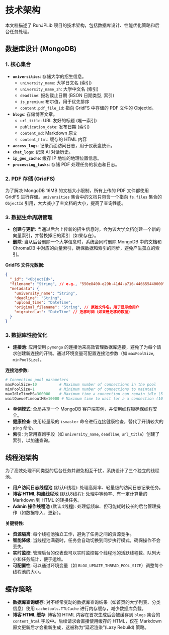 # 技术架构

本文档描述了 RunJPLib 项目的技术架构，包括数据库设计、性能优化策略和后台任务处理。

## 数据库设计 (MongoDB)

### 1. 核心集合
- **`universities`**: 存储大学的招生信息。
    - `university_name`: 大学日文名 (索引)
    - `university_name_zh`: 大学中文名 (索引)
    - `deadline`: 报名截止日期 (BSON 日期类型, 索引)
    - `is_premium`: 布尔值，用于优先排序
    - `content.pdf_file_id`: 指向 GridFS 中存储的 PDF 文件的 ObjectId。
- **`blogs`**: 存储博客文章。
    - `url_title`: URL 友好的标题 (唯一索引)
    - `publication_date`: 发布日期 (索引)
    - `content_md`: Markdown 原文
    - `content_html`: 缓存的 HTML 内容
- **`access_logs`**: 记录页面访问日志，用于仪表盘统计。
- **`chat_logs`**: 记录 AI 对话历史。
- **`ip_geo_cache`**: 缓存 IP 地址的地理位置信息。
- **`processing_tasks`**: 存储 PDF 处理任务的状态和日志。

### 2. PDF 存储 (GridFS)
为了解决 MongoDB 16MB 的文档大小限制，所有上传的 PDF 文件都使用 GridFS 进行存储。`universities` 集合中的文档只包含一个指向 `fs.files` 集合的 `ObjectId` 引用，大大减小了主文档的大小，提高了查询性能。

### 3. 数据生命周期管理
- **创建与更新**: 当通过后台上传新的招生信息时，会为该大学文档创建一个新的向量索引，并替换掉旧的索引（如果存在）。
- **删除**: 当从后台删除一个大学信息时，系统会同时删除 MongoDB 中的文档和 ChromaDB 中对应的向量索引，确保数据和索引的同步，避免产生孤立的索引。

**GridFS 文件元数据:**
```json
{
  "_id": "<ObjectId>",
  "filename": "String", // e.g., "550e8400-e29b-41d4-a716-446655440000" (纯UUID)
  "metadata": {
    "university_name": "String",
    "deadline": "String",
    "upload_time": "DateTime",
    "original_filename": "String", // 原始文件名，用于显示给用户
    "migrated_at": "DateTime" // 迁移时间（如果是迁移的数据）
  }
}
```

### 3. 数据库性能优化
- **连接池**: 应用使用 `pymongo` 的连接池来高效管理数据库连接，避免了为每个请求创建新连接的开销。通过环境变量可配置连接池参数（如 `maxPoolSize`, `minPoolSize`）。

**连接池参数:**
```python
# Connection pool parameters
maxPoolSize=10          # Maximum number of connections in the pool
minPoolSize=1           # Minimum number of connections to maintain
maxIdleTimeMS=300000    # Maximum time a connection can remain idle (5 minutes)
waitQueueTimeoutMS=10000 # Maximum time to wait for a a connection (10 seconds)
```

- **单例模式**: 全局共享一个 MongoDB 客户端实例，并使用线程锁确保线程安全。
- **健康检查**: 使用轻量级的 `ismaster` 命令进行连接健康检查，替代了开销较大的 `ping` 命令。
- **索引**: 为常用查询字段（如 `university_name`, `deadline`, `url_title`）创建了索引，以加速查询。

## 线程池架构

为了高效处理不同类型的后台任务并避免相互干扰，系统设计了三个独立的线程池。

- **用户访问日志线程池** (默认6线程): 处理高频率、轻量级的访问日志记录任务。
- **博客 HTML 构建线程池** (默认8线程): 处理中等频率、有一定计算量的 Markdown 到 HTML 的转换任务。
- **Admin 操作线程池** (默认4线程): 处理低频率、但可能耗时较长的后台管理操作（如数据导入、更新）。

**关键特性**:
- **资源隔离**: 每个线程池独立工作，避免了任务之间的资源竞争。
- **智能降级**: 当线程池满载时，任务会自动切换到同步执行模式，确保操作不会丢失。
- **实时监控**: 管理后台的仪表盘可以实时监控每个线程池的活跃线程数、队列大小和任务统计，便于运维。
- **可配置性**: 可以通过环境变量（如 `BLOG_UPDATE_THREAD_POOL_SIZE`）调整每个线程池的大小。

## 缓存策略

- **数据库查询缓存**: 对不经常变动的数据库查询结果（如首页的大学列表、分类信息）使用 `cachetools.TTLCache` 进行内存缓存，减少数据库负载。
- **博客 HTML 缓存**: 博客的 HTML 内容在首次生成后会被缓存到 `blogs` 集合的 `content_html` 字段中。后续请求会直接使用缓存的 HTML，仅在 Markdown 原文更新后才会重新生成，这被称为“延迟渲染”(Lazy Rebuild) 策略。